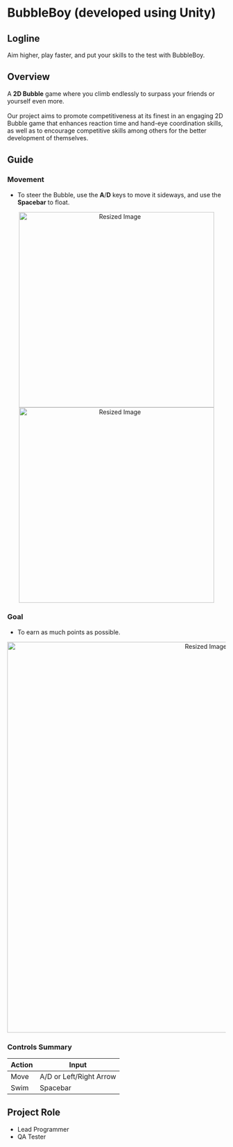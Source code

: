 # BubbleBoy (developed using Unity)

## Logline
  Aim higher, play faster, and put your skills to the test with BubbleBoy.

## Overview
  A **2D Bubble** game where you climb endlessly to surpass your friends or yourself even more.
  <br><br>
  Our project aims to promote competitiveness at its finest in an engaging 2D Bubble game that enhances reaction time and hand-eye coordination skills, as well as to encourage competitive skills among others for the better development of themselves.

## Guide
### Movement
- To steer the Bubble, use the **A**/**D** keys to move it sideways, and use the **Spacebar** to float.

<div align ="center">
  
  <img src="https://github.com/user-attachments/assets/0ccf1cf9-4955-4920-aaad-87b5c9c3cbe4" width="450" alt="Resized Image"> <img src="https://github.com/user-attachments/assets/56616da9-7cba-4ddd-9e2b-08348101a956" width="450" alt="Resized Image">
  
</div>

### Goal
- To earn as much points as possible.

<div align ="center">
  
  <img src="https://github.com/user-attachments/assets/a018ebee-07f9-4b4b-8341-e01f362aa7b9" width="900" alt="Resized Image"> 
  
</div>

### Controls Summary
  
  |     Action       |            Input            |
  | ---------------  | --------------------------- |
  | Move             | A/D or Left/Right Arrow     |
  | Swim             | Spacebar                    |

## Project Role
- Lead Programmer
- QA Tester
